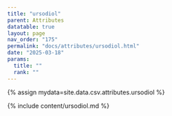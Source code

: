 ```yaml
---
title: "ursodiol"
parent: Attributes
datatable: true
layout: page
nav_order: "175"
permalink: "docs/attributes/ursodiol.html"
date: "2025-03-18"
params:
  title: ""
  rank: ""
---
```

{% assign mydata=site.data.csv.attributes.ursodiol %} 

{% include content/ursodiol.md %}
